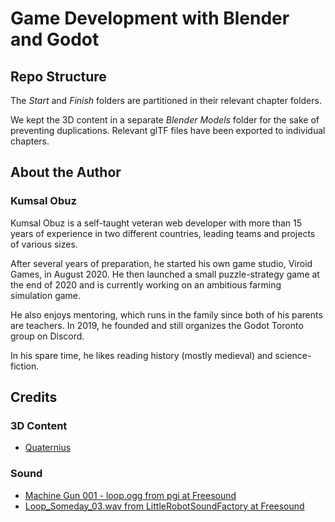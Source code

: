 # Game Development with Blender and Godot

## Repo Structure
The *Start* and *Finish* folders are partitioned in their relevant chapter folders.

We kept the 3D content in a separate *Blender Models* folder for the sake of preventing duplications. Relevant glTF files have been exported to individual chapters.  

## About the Author
### Kumsal Obuz
Kumsal Obuz is a self-taught veteran web developer with more than 15 years of experience in two different countries, leading teams and projects of various sizes.

After several years of preparation, he started his own game studio, Viroid Games, in August 2020. He then launched a small puzzle-strategy game at the end of 2020 and is currently working on an ambitious farming simulation game.

He also enjoys mentoring, which runs in the family since both of his parents are teachers. In 2019, he founded and still organizes the Godot Toronto group on Discord.

In his spare time, he likes reading history (mostly medieval) and science-fiction.

## Credits
### 3D Content
- [Quaternius](http://quaternius.com)

### Sound
- [Machine Gun 001 - loop.ogg from pgi at Freesound](https://freesound.org/people/pgi/sounds/212602/)
- [Loop_Someday_03.wav from LittleRobotSoundFactory at Freesound](https://freesound.org/people/LittleRobotSoundFactory/sounds/323945/)
